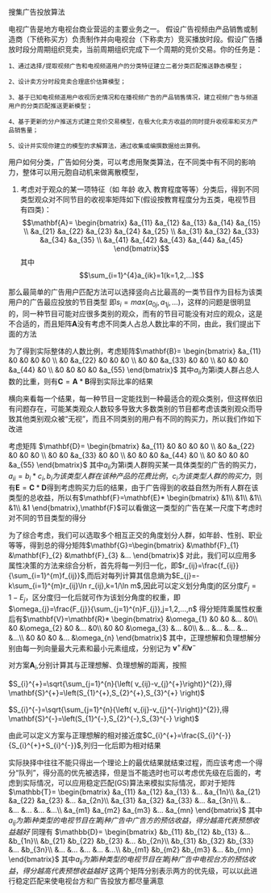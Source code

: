 搜集广告投放算法

电视广告是地方电视台商业营运的主要业务之一。 假设广告视频由产品销售或制造商（下统称买方）负责制作并向电视台（下称卖方）竞买播放时段。假设广告播放时段分周期组织竞卖，当前周期组织完成下一个周期的竞价交易。你的任务是：

    1、通过选择/提取视频广告和电视频道用户的分类特征建立二者分类匹配推送静态模型；

    2、设计卖方分时段竞卖合理底价估算模型；

    3、基于已知电视频道用户收视历史情况和在播视频广告的产品销售情况，建立视频广告与频道用户的分类匹配推送更新模型；

    4、基于更新的分户推送方式建立竞价交易模型，在极大化卖方收益的同时提升收视率和买方产品销售量；

    5、设计并实现你建立的模型的求解算法，通过收集或编撰数据给出算例。

用户如何分类，广告如何分类，可以考虑用聚类算法，在不同类中有不同的影响力，整体可以用元胞自动机来做离散模型，


1. 考虑对于观众的某一项特征（如 年龄 收入 教育程度等等）分类后，得到不同类型观众对不同节目的收视率矩阵如下(假设按教育程度分为五类，电视节目有四类)：
$$\mathbf{A}=
\begin{bmatrix}
 &a_{11}  &a_{12}  &a_{13}  &a_{14}  &a_{15} \\ 
 &a_{21}  &a_{22}  &a_{23}  &a_{24}  &a_{25} \\ 
 &a_{31}  &a_{32}  &a_{33}  &a_{34}  &a_{35} \\ 
 &a_{41}  &a_{42}  &a_{43}  &a_{44}  &a_{45} 
\end{bmatrix}$$
其中$$\sum_{i=1}^{4}a_{ik}=1(k=1,2,...)$$

那么最简单的广告用户匹配方法可以选择竖向占比最高的一类节目作为目标为该类用户的广告最应投放的节目类型
即$s_{i}=max(a_{0j},a_{1j},...)$，这样的问题是很明显的，同一种节目可能对应很多类别的观众，而有的节目可能没有对应的观众，这是不合适的，而且矩阵$\mathbf{A}$没有考虑不同类人占总人数比率的不同，由此，我们提出下面的方法

为了得到实际整体的人数比例，考虑矩阵$\mathbf{B}=
\begin{bmatrix}
 &a_{11}  &0  &0  &0  &0 \\ 
 &0  &a_{22}  &0  &0  &0 \\ 
 &0  &0  &a_{33}  &0  &0 \\ 
 &0  &0  &0  &a_{44}  &0 \\
 &0  &0  &0  &0  &a_{55}  
\end{bmatrix}$
其中$a_{ii}$为第i类人群占总人数的比重，则有$\mathbf{C}=\mathbf{A}*\mathbf{B}$得到实际比率的结果

横向来看每一个结果，每一种节目一定能找到一种最适合的观众类别，但这样依旧有问题存在，可能某类观众人数较多导致大多数类别的节目都考虑该类别观众而导致其他类别观众被“无视”，而且不同类别的用户有不同的购买力，所以我们作如下改进

考虑矩阵
$\mathbf{D}=
\begin{bmatrix}
 &a_{11}  &0  &0  &0  &0 \\ 
 &0  &a_{22}  &0  &0  &0 \\ 
 &0  &0  &a_{33}  &0  &0 \\ 
 &0  &0  &0  &a_{44}  &0 \\
 &0  &0  &0  &0  &a_{55}  
\end{bmatrix}$
其中$a_{ii}$为第i类人群购买某一具体类型的广告的购买力，$a_{ii}=b_{i}*c_{i},b_{i}为该类型人群在该种产品的花费比例，c_{i}为该类型人群的购买力$，则有$\mathbf{E}=\mathbf{C}*\mathbf{D}$得到考虑购买力后的结果，由于广告得到的收益自然为所有人群在该类型的总收益，所以有$\mathbf{F}=\mathbf{E}*
\begin{bmatrix}
&1\\
&1\\
&1\\
&1\\
&1    
\end{bmatrix},\mathbf{F}$可以看做这一类型的广告在某一尺度下考虑时对不同的节目类型的得分

为了综合考虑，我们可以选取多个相互正交的角度划分人群，如年龄、性别、职业等等，得到总的得分矩阵$\mathbf{G}=\begin{bmatrix}
&\mathbf{F}_{1} &\mathbf{F}_{2} &\mathbf{F}_{3} &...
\end{bmatrix}$
对此，我们可以应用多属性决策的方法来综合分析，首先将每一列归一化，即$r_{ij}=\frac{f_{ij}}{\sum_{i=1}^{m}f_{ij}}$,而后对每列计算其信息熵为$E_{j}=-k\sum_{i=1}^{m}r_{ij}\ln r_{ij},k=1/\ln m$,因此可以定义划分角度j的区分度$F_{j}=1-E_{j}$，区分度归一化后就可作为该划分角度的权重，即$\omega_{j}=\frac{F_{j}}{\sum_{j=1}^{n}F_{j}},j=1,2,...,n$
得分矩阵乘属性权重后有$\mathbf{V}=\mathbf{R}*
\begin{bmatrix}
&\omega_{1} &0 &0 &... &0\\
&0 &\omega_{2} &0 &... &0\\
&0 &0 &\omega_{3} &... &0\\
&... &... &... &... &...\\
&0 &0 &0 &... &\omega_{n}    
\end{bmatrix}$
其中，正理想解和负理想解分别由每一列向量最大元素和最小元素组成，分别记为 $\mathbf{v}^{+}和\mathbf{v}^{-}$

对方案$\mathbf{A}_{i}$,分别计算其与正理想解、负理想解的距离，按照

$S_{i}^{+}=\sqrt{\sum_{j=1}^{n}{\left( v_{ij}-v_{j}^{+}\right)}^{2}},得\mathbf{S}^{+}=\left(S_{1}^{+},S_{2}^{+},S_{3}^{+} \right)$

$S_{i}^{-}=\sqrt{\sum_{j=1}^{n}{\left( v_{ij}-v_{j}^{-}\right)}^{2}},得\mathbf{S}^{-}=\left(S_{1}^{-},S_{2}^{-},S_{3}^{-} \right)$

由此可以定义方案与正理想解的相对接近度$C_{i}^{+}=\frac{S_{i}^{-}}{S_{i}^{+}+S_{i}^{-}}$,列归一化后即为相对结果

实际抉择中往往不能只得出一个理论上的最优结果就结束过程，而应该考虑一个得分“队列”，得分高的优先被选择，但是当不能选时也可以考虑优先级在后面的，考虑到实际情况，可以应用稳定匹配(GS)算法来模拟实际情况，即对于矩阵
$\mathbb{T}=
\begin{bmatrix}
&a_{11} &a_{12} &a_{13} &... &a_{1n}\\
&a_{21} &a_{22} &a_{23} &... &a_{2n}\\
&a_{31} &a_{32} &a_{33} &... &a_{3n}\\
&... &... &...  &... &...\\
&a_{m1} &a_{m2} &a_{m3} &... &a_{mn}
\end{bmatrix}$
其中$a_{ij}为第i种类型的电视节目在第j种广告中广告方的预估收益，得分越高代表预想收益越好$
同理有
$\mathbb{D}=
\begin{bmatrix}
&b_{11} &b_{12} &b_{13} &... &b_{1n}\\
&b_{21} &b_{22} &b_{23} &... &b_{2n}\\
&b_{31} &b_{32} &b_{33} &... &b_{3n}\\
&... &... &...  &... &...\\
&b_{m1} &b_{m2} &b_{m3} &... &b_{mn}
\end{bmatrix}$
其中$a_{ij}为第i种类型的电视节目在第j种广告中电视台方的预估收益，得分越高代表预想收益越好$
这两个矩阵分别表示两方的优先级，可以以此进行稳定匹配来使电视台方和广告投放方都尽量满意
